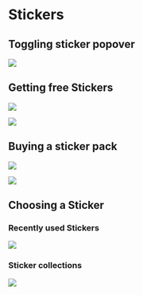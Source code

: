 # Stickers

## Toggling sticker popover

![](https://i.imgur.com/qOw3XoZ.png)

## Getting free Stickers

![](https://i.imgur.com/i1tsWyP.png)

![](https://i.imgur.com/Jpt7GS6.png)

## Buying a sticker pack

![](https://i.imgur.com/YcwEdBB.png)

![](https://i.imgur.com/3EYvCQm.png)

## Choosing a Sticker

### Recently used Stickers

![](https://i.imgur.com/wkNsnRg.png)

### Sticker collections

![](https://i.imgur.com/4yNTZkM.png)
